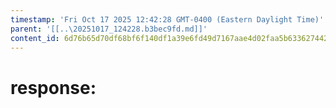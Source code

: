 ```yaml
---
timestamp: 'Fri Oct 17 2025 12:42:28 GMT-0400 (Eastern Daylight Time)'
parent: '[[..\20251017_124228.b3bec9fd.md]]'
content_id: 6d76b65d70df68bf6f140df1a39e6fd49d7167aae4d02faa5b63362744266256
---
```


# response:
